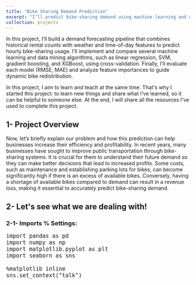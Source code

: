 ```yaml
---
title: "Bike Sharing Demand Prediction"
excerpt: "I’ll predict bike-sharing demand using machine learning and data mining.<br/><img src='/images/Bike_Sharing_1.png'>"
collection: projects
---
```


In this project, I’ll build a demand forecasting pipeline that combines historical rental counts with weather and time-of-day features to predict hourly bike-sharing usage. I’ll implement and compare several machine learning and data mining algorithms, such as linear regression, SVM, gradient boosting, and XGBoost, using cross-validation. Finally, I’ll evaluate each model (RMSE, MAE) and analyze feature importances to guide dynamic bike redistribution.

In this project, I aim to learn and teach at the same time. That's why I started this project: to learn new things and share what I've learned, so it can be helpful to someone else. At the end, I will share all the resources I've used to complete this project.

## 1- Project Overview

Now, let’s briefly explain our problem and how this prediction can help businesses increase their efficiency and profitability. In recent years, many businesses have sought to improve public transportation through bike-sharing systems. It is crucial for them to understand their future demand so they can make better decisions that lead to increased profits. Some costs, such as maintenance and establishing parking lots for bikes, can become significantly high if there is an excess of available bikes. Conversely, having a shortage of available bikes compared to demand can result in a revenue loss, making it essential to accurately predict bike-sharing demand.


## 2- Let's see what we are dealing with!

### 2-1- Imports % Settings: 

<pre style="font-size: 15px;">
import pandas as pd
import numpy as np
import matplotlib.pyplot as plt
import seaborn as sns

%matplotlib inline
sns.set_context("talk")
</pre>
